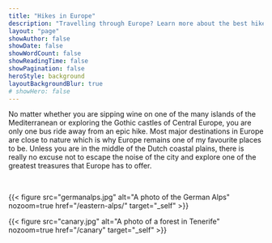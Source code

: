 ```yaml
---
title: "Hikes in Europe"
description: "Travelling through Europe? Learn more about the best hikes that you can easily fit into your travel plans."
layout: "page"
showAuthor: false
showDate: false
showWordCount: false
showReadingTime: false
showPagination: false
heroStyle: background
layoutBackgroundBlur: true
# showHero: false
---
```

No matter whether you are sipping wine on one of the many islands of the Mediterranean or exploring the Gothic castles of Central Europe, you are only one bus ride away from an epic hike. Most major destinations in Europe are close to nature which is why Europe remains one of my favourite places to be. Unless you are in the middle of the Dutch coastal plains, there is really no excuse not to escape the noise of the city and explore one of the greatest treasures that Europe has to offer. 

<br> 


{{< figure
    src="germanalps.jpg"
    alt="A photo of the German Alps"
    nozoom=true
    href="/eastern-alps/"
    target="_self"
    >}}


{{< figure
    src="canary.jpg"
    alt="A photo of a forest in Tenerife"
    nozoom=true
    href="/canary"
    target="_self"
    >}}
